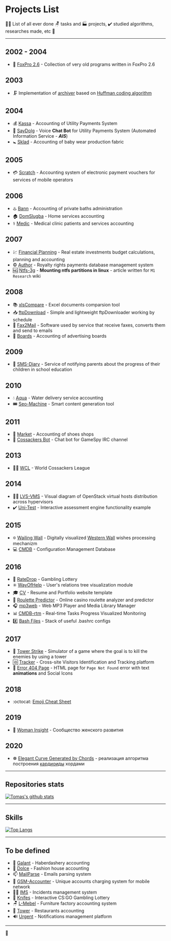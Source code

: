 # Projects List #

:genie_man: List of all ever done :chair: tasks and :factory: projects, :heavy_check_mark: studied algorithms, researches made, etc :floppy_disk:

---

## 2002 - 2004 ##

- :fox_face: [FoxPro 2.6](projects/foxpro26/) - Collection of very old programs written in FoxPro 2.6

## 2003 ##

- :clamp: Implementation of [archiver](projects/huffman/) based on [Huffman coding  algorithm](https://en.wikipedia.org/wiki/Huffman_coding)

## 2004 ##

- :moneybag: [Kassa](projects/kassa/) - Accounting of Utility Payments System
- :calling: [SayDolg](projects/saydolg/) - Voice **Chat Bot** for Utility Payments System (Automated Information Service - ***AIS***)
- :baby_symbol: [Sklad](projects/sklad/) - Accounting of baby wear production fabric

## 2005 ##

- :credit_card: [Scratch](projects/scratch/) - Accounting system of electronic payment vouchers for services of mobile operators

## 2006 ##

- :hotsprings: [Bann](projects/bann/) - Accounting of private baths administration
- :house: [DomSlugba](projects/domslugba/) - Home services accounting
- :medical_symbol: [Medic](projects/medic/) - Medical clinic patients and services accounting

## 2007 ##

- :chart: [Financial Planning](projects/fp/) - Real estate investments budget calculations, planning and accounting
- :copyright: [Author](projects/author/) - Royalty rights payments database management system
- :ng: [Ntfs-3g](http://research.m1stereo.tv/wiki/index.php/Ntfs-3g) - **Mounting ntfs partitions in linux** - article written for `M1 Research` wiki

## 2008 ##

- :books: [xlsCompare](projects/xlscompare/) - Excel documents comparsion tool
- :inbox_tray: [ftpDownload](projects/ftpdownload/) - Simple and lightweight ftpDownloader working by schedule
- :fax: [Fax2Mail](projects/fax2mail/) - Software used by service that receive faxes, converts them and send to emails
- :bookmark_tabs: [Boards](projects/boards/) - Accounting of advertising boards

## 2009 ##

- :orange_book: [SMS-Diary](projects/sms-diary/) - Service of notifying parents about the progress of their children in school education

## 2010 ##

- :droplet: [Aqua](projects/aqua/) - Water delivery service accounting
- :tickets: [Seo-Machine](projects/seo-machine/) - Smart content generation tool

## 2011 ##

- :shoe: [Market](projects/market/) - Accounting of shoes shops
- :genie: [Cossackers Bot](https://github.com/tbaltrushaitis/gsbot) - Chat bot for GameSpy IRC channel

## 2013 ##

- :guardsman: [WCL](http://bit.ly/wcl-com) - World Cossackers League

## 2014 ##

- :mechanic: [LVS-VMS](https://github.com/tbaltrushaitis/lvs-vms) - Visual diagram of OpenStack virtual hosts distribution across hypervisors
- :heavy_check_mark: [Uni-Test](https://github.com/tbaltrushaitis/uni-test) - Interactive assessment engine functionality example

## 2015 ##

- :six_pointed_star: [Wailing Wall](projects/wailing-wall/) - Digitally visualized [Western Wall](https://en.wikipedia.org/wiki/Western_Wall) wishes processing mechanizm
- :computer: [CMDB](projects/cmdb/) - Configuration Management Database

## 2016 ##

- :slot_machine: [RateDrop](projects/ratedrop/) - Gambling Lottery
- :eight_spoked_asterisk: [WayOfHelp](projects/wayofhelp/) - User's relations tree visualization module
- :mortar_board: [CV](https://github.com/tbaltrushaitis/cv) - Resume and Portfolio website template
- :game_die: [Roulette Predictor](projects/roulette-predictor/) - Online casino roulette analyzer and predictor
- :headphones: [mp3web](https://github.com/tbaltrushaitis/mp3web) - Web MP3 Player and Media Library Manager
- :bar_chart: [CMDB-rtm](https://github.com/tbaltrushaitis/cmdb-rtm) - Real-time Tasks Progress Visualized Monitoring
- :hash: [Bash Files](https://github.com/tbaltrushaitis/bash-files) - Stack of useful .bashrc configs

## 2017 ##

- :tokyo_tower: [Tower Strike](https://github.com/tbaltrushaitis/tower-strike) - Simulator of a game where the goal is to kill the enemies by using a tower
- :id: [Tracker](projects/visitors-tracker/) - Cross-site Visitors Identification and Tracking platform
- :mushroom: [Error 404 Page](https://github.com/tbaltrushaitis/animated-error-404-page) - HTML page for `Page Not Found` error with text **animations** and Social Icons

## 2018 ##

- :octocat: [Emoji Cheat Sheet](https://github.com/tbaltrushaitis/git-emoji-cheat-sheet)

## 2019 ##

- :woman: [Woman Insight](https://cwi.womaninsight.club/) - Сообщество женского развития

## 2020 ##

<!-- - :art: [Elegant Curve Generated by Chords](https://github.com/tbaltrushaitis/elegant-curve) - реализация алгоритма построения [кардиоиды](https://en.wikipedia.org/wiki/Cardioid) хордами /-->
- :wheel_of_dharma: [Elegant Curve Generated by Chords](projects/elegant-curve) - реализация алгоритма построения [кардиоиды](https://en.wikipedia.org/wiki/Cardioid) хордами

---

## Repositories stats ##
<!--/ [![Tomas's github stats](https://github-readme-stats.vercel.app/api?username=tbaltrushaitis&show_icons=true&theme=vue)](https://github.com/tbaltrushaitis/) /-->
[![Tomas's github stats](https://github-readme-stats.vercel.app/api?username=tbaltrushaitis&show_icons=true&theme=vue&hide=issues)](https://github.com/tbaltrushaitis/)

---
## Skills ##
[![Top Langs](https://github-readme-stats.vercel.app/api/top-langs/?username=tbaltrushaitis&langs_count=10&layout=compact)](https://github.com/tbaltrushaitis/)
<!--/ [![Top Langs](https://github-readme-stats.vercel.app/api/top-langs/?username=tbaltrushaitis&langs_count=10)](https://github.com/tbaltrushaitis/) /-->

---

## To be defined ##

- :barber: [Galant](projects/galant/) - Haberdashery accounting
- :dress: [Dolce](projects/dolce/) - Fashion house accounting
- :mailbox: [MailParse](projects/mailparse/) - Emails parsing system
- :iphone: [GSM-Accounter](projects/gsm-accounter/) - Unique accounts charging system for mobile network
- :male_detective: [IMS](projects/ims/) - Incidents management system
- :knife: [Knifes](projects/knifes/) - Interactive CS:GO Gambling Lottery
- :chair: [L-Mebel](projects/l-mebel/) - Furniture factory accounting system
- :fork_and_knife: [Tower](projects/tower/) - Restaurants accounting
- :loud_sound: [Urgent](projects/urgent/) - Notifications management platform

---

:scorpion:
